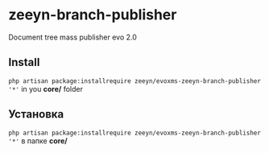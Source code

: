 # zeeyn-branch-publisher
Document tree mass publisher evo 2.0

## Install

`php artisan package:installrequire zeeyn/evoxms-zeeyn-branch-publisher '*'` in you **core/** folder

## Установка  

`php artisan package:installrequire zeeyn/evoxms-zeeyn-branch-publisher '*'` в папке **core/**
